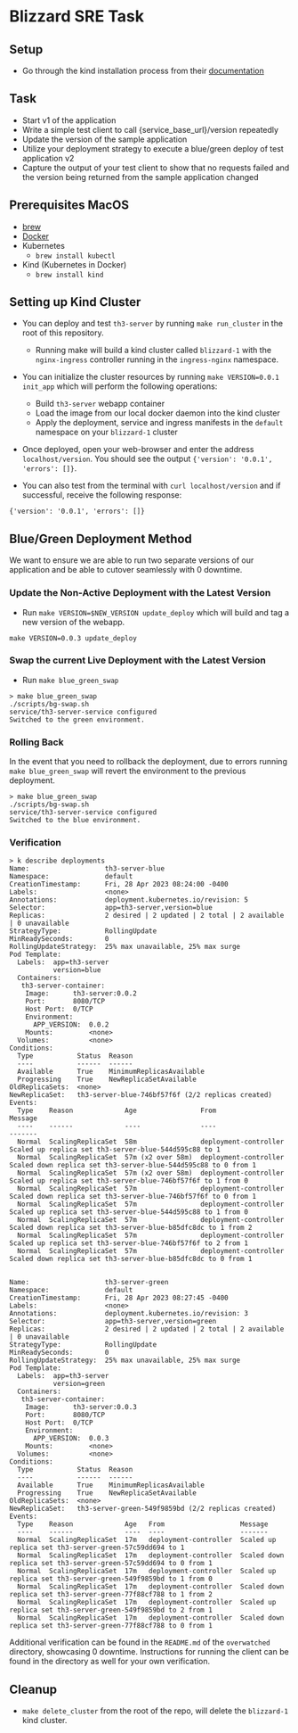 # Blizzard SRE Task

## Setup
* Go through the kind installation process from their [documentation](https://kind.sigs.k8s.io/docs/user/quick-start/#installation)

## Task

- Start v1 of the application
- Write a simple test client to call {service_base_url}/version repeatedly
- Update the version of the sample application
- Utilize your deployment strategy to execute a blue/green deploy of test application v2
- Capture the output of your test client to show that no requests failed and the version being returned from the sample application changed

## Prerequisites MacOS
- [brew](https://brew.sh/)
- [Docker](https://docs.docker.com/get-docker/)
- Kubernetes
    - `brew install kubectl`
- Kind (Kubernetes in Docker)
    - `brew install kind`

## Setting up Kind Cluster
- You can deploy and test `th3-server` by running `make run_cluster` in the root of this repository.
    - Running make will build a kind cluster called `blizzard-1` with the `nginx-ingress` controller running in the `ingress-nginx` namespace. 
- You can initialize the cluster resources by running `make VERSION=0.0.1 init_app` which will perform the following operations:
  - Build `th3-server` webapp container
  - Load the image from our local docker daemon into the kind cluster
  - Apply the deployment, service and ingress manifests in the `default` namespace on your `blizzard-1` cluster
  
- Once deployed, open your web-browser and enter the address `localhost/version`. You should see the output `{'version': '0.0.1', 'errors': []}`.

- You can also test from the terminal with `curl localhost/version` and if successful, receive the following response:

```
{'version': '0.0.1', 'errors': []}
```

## Blue/Green Deployment Method
We want to ensure we are able to run two separate versions of our application and be able to cutover seamlessly with 0 downtime.

### Update the Non-Active Deployment with the Latest Version
- Run `make VERSION=$NEW_VERSION update_deploy` which will build and tag a new version of the webapp.
```
make VERSION=0.0.3 update_deploy
```
### Swap the current Live Deployment with the Latest Version
- Run `make blue_green_swap`
```
> make blue_green_swap
./scripts/bg-swap.sh
service/th3-server-service configured
Switched to the green environment.
```

### Rolling Back
In the event that you need to rollback the deployment, due to errors running `make blue_green_swap` will revert the environment to the previous deployment.
```
> make blue_green_swap
./scripts/bg-swap.sh
service/th3-server-service configured
Switched to the blue environment.

```
### Verification
```
> k describe deployments
Name:                   th3-server-blue
Namespace:              default
CreationTimestamp:      Fri, 28 Apr 2023 08:24:00 -0400
Labels:                 <none>
Annotations:            deployment.kubernetes.io/revision: 5
Selector:               app=th3-server,version=blue
Replicas:               2 desired | 2 updated | 2 total | 2 available | 0 unavailable
StrategyType:           RollingUpdate
MinReadySeconds:        0
RollingUpdateStrategy:  25% max unavailable, 25% max surge
Pod Template:
  Labels:  app=th3-server
           version=blue
  Containers:
   th3-server-container:
    Image:      th3-server:0.0.2
    Port:       8080/TCP
    Host Port:  0/TCP
    Environment:
      APP_VERSION:  0.0.2
    Mounts:         <none>
  Volumes:          <none>
Conditions:
  Type           Status  Reason
  ----           ------  ------
  Available      True    MinimumReplicasAvailable
  Progressing    True    NewReplicaSetAvailable
OldReplicaSets:  <none>
NewReplicaSet:   th3-server-blue-746bf57f6f (2/2 replicas created)
Events:
  Type    Reason             Age                From                   Message
  ----    ------             ----               ----                   -------
  Normal  ScalingReplicaSet  58m                deployment-controller  Scaled up replica set th3-server-blue-544d595c88 to 1
  Normal  ScalingReplicaSet  57m (x2 over 58m)  deployment-controller  Scaled down replica set th3-server-blue-544d595c88 to 0 from 1
  Normal  ScalingReplicaSet  57m (x2 over 58m)  deployment-controller  Scaled up replica set th3-server-blue-746bf57f6f to 1 from 0
  Normal  ScalingReplicaSet  57m                deployment-controller  Scaled down replica set th3-server-blue-746bf57f6f to 0 from 1
  Normal  ScalingReplicaSet  57m                deployment-controller  Scaled up replica set th3-server-blue-544d595c88 to 1 from 0
  Normal  ScalingReplicaSet  57m                deployment-controller  Scaled down replica set th3-server-blue-b85dfc8dc to 1 from 2
  Normal  ScalingReplicaSet  57m                deployment-controller  Scaled up replica set th3-server-blue-746bf57f6f to 2 from 1
  Normal  ScalingReplicaSet  57m                deployment-controller  Scaled down replica set th3-server-blue-b85dfc8dc to 0 from 1


Name:                   th3-server-green
Namespace:              default
CreationTimestamp:      Fri, 28 Apr 2023 08:27:45 -0400
Labels:                 <none>
Annotations:            deployment.kubernetes.io/revision: 3
Selector:               app=th3-server,version=green
Replicas:               2 desired | 2 updated | 2 total | 2 available | 0 unavailable
StrategyType:           RollingUpdate
MinReadySeconds:        0
RollingUpdateStrategy:  25% max unavailable, 25% max surge
Pod Template:
  Labels:  app=th3-server
           version=green
  Containers:
   th3-server-container:
    Image:      th3-server:0.0.3
    Port:       8080/TCP
    Host Port:  0/TCP
    Environment:
      APP_VERSION:  0.0.3
    Mounts:         <none>
  Volumes:          <none>
Conditions:
  Type           Status  Reason
  ----           ------  ------
  Available      True    MinimumReplicasAvailable
  Progressing    True    NewReplicaSetAvailable
OldReplicaSets:  <none>
NewReplicaSet:   th3-server-green-549f9859bd (2/2 replicas created)
Events:
  Type    Reason             Age   From                   Message
  ----    ------             ----  ----                   -------
  Normal  ScalingReplicaSet  17m   deployment-controller  Scaled up replica set th3-server-green-57c59dd694 to 1
  Normal  ScalingReplicaSet  17m   deployment-controller  Scaled down replica set th3-server-green-57c59dd694 to 0 from 1
  Normal  ScalingReplicaSet  17m   deployment-controller  Scaled up replica set th3-server-green-549f9859bd to 1 from 0
  Normal  ScalingReplicaSet  17m   deployment-controller  Scaled down replica set th3-server-green-77f88cf788 to 1 from 2
  Normal  ScalingReplicaSet  17m   deployment-controller  Scaled up replica set th3-server-green-549f9859bd to 2 from 1
  Normal  ScalingReplicaSet  17m   deployment-controller  Scaled down replica set th3-server-green-77f88cf788 to 0 from 1
```
Additional verification can be found in the `README.md` of the `overwatched` directory, showcasing 0 downtime. Instructions for running the client can be found in the directory as well for your own verification.

## Cleanup
- `make delete_cluster` from the root of the repo, will delete the `blizzard-1` kind cluster.
